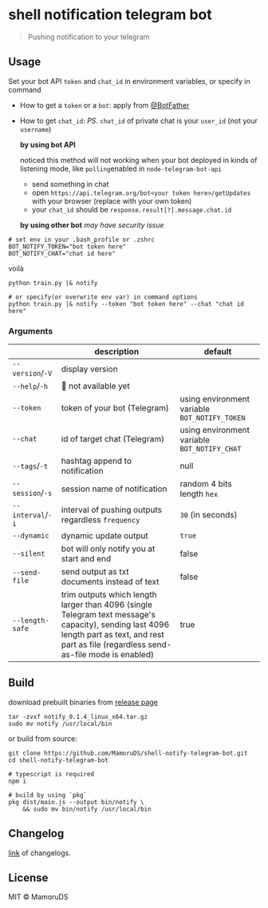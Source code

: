 # shell notification telegram bot

> Pushing notification to your telegram

## Usage

Set your bot API `token` and `chat_id` in environment variables, or specify in command

-   How to get a `token` or a `bot`: apply from [@BotFather](tg://resolve?domain=BotFather)
-   How to get `chat_id`:
    _PS_. `chat_id` of private chat is your `user_id` (not your `username`)

    **by using bot API**

    noticed this method will not working when your bot deployed in kinds of listening mode, like `polling`enabled in `node-telegram-bot-api`

    -   send something in chat
    -   open `https://api.telegram.org/bot<your token here>/getUpdates` with your browser (replace with your own token)
    -   your `chat_id` should be `response.result[?].message.chat.id`

    **by using other bot** _may have security issue_

```shell
# set env in your .bash_profile or .zshrc
BOT_NOTIFY_TOKEN="bot token here"
BOT_NOTIFY_CHAT="chat id here"
```

voilà

```shell
python train.py |& notify

# or specify(or overwrite env var) in command options
python train.py |& notify --token "bot token here" --chat "chat id here"
```

### Arguments

|                   | description                                                                                                                                                                                  | default                                       |
| ----------------- | -------------------------------------------------------------------------------------------------------------------------------------------------------------------------------------------- | --------------------------------------------- |
| `--version`/`-V`  | display version                                                                                                                                                                              |                                               |
| `--help`/`-h`     | 🚧 not available yet                                                                                                                                                                         |                                               |
| `--token`         | token of your bot (Telegram)                                                                                                                                                                 | using environment variable `BOT_NOTIFY_TOKEN` |
| `--chat`          | id of target chat (Telegram)                                                                                                                                                                 | using environment variable `BOT_NOTIFY_CHAT`  |
| `--tags`/`-t`     | hashtag append to notification                                                                                                                                                               | null                                          |
| `--session`/`-s`  | session name of notification                                                                                                                                                                 | random 4 bits length `hex`                    |
| `--interval`/`-i` | interval of pushing outputs regardless `frequency`                                                                                                                                           | `30` (in seconds)                             |
| `--dynamic`       | dynamic update output                                                                                                                                                                        | `true`                                        |
| `--silent`        | bot will only notify you at start and end                                                                                                                                                    | false                                         |
| `--send-file`     | send output as txt documents instead of text                                                                                                                                                 | false                                         |
| `--length-safe`   | trim outputs which length larger than 4096 (single Telegram text message's capacity), sending last 4096 length part as text, and rest part as file (regardless send-as-file mode is enabled) | true                                          |

## Build

download prebuilt binaries from [release page](https://github.com/MamoruDS/shell-notify-telegram-bot/releases)

```shell
tar -zvxf notify_0.1.4_linux_x64.tar.gz
sudo mv notify /usr/local/bin
```

or build from source:

```shell
git clone https://github.com/MamoruDS/shell-notify-telegram-bot.git
cd shell-notify-telegram-bot

# typescript is required
npm i

# build by using `pkg`
pkg dist/main.js --output bin/notify \
    && sudo mv bin/notify /usr/local/bin

```

## Changelog

[link](https://github.com/MamoruDS/shell-notify-telegram-bot/blob/ts/CHANGELOG.md) of changelogs.

## License

MIT © MamoruDS
